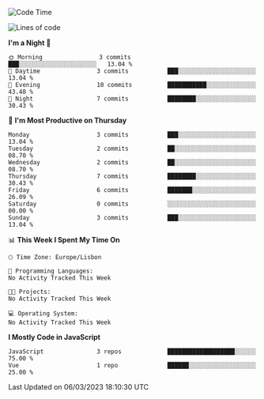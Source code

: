 <!--START_SECTION:waka-->
![Code Time](http://img.shields.io/badge/Code%20Time-31%20hrs%201%20min-blue)

![Lines of code](https://img.shields.io/badge/From%20Hello%20World%20I%27ve%20Written-584.3%20thousand%20lines%20of%20code-blue)

**I'm a Night 🦉** 

```text
🌞 Morning                3 commits           ███░░░░░░░░░░░░░░░░░░░░░░   13.04 % 
🌆 Daytime                3 commits           ███░░░░░░░░░░░░░░░░░░░░░░   13.04 % 
🌃 Evening                10 commits          ███████████░░░░░░░░░░░░░░   43.48 % 
🌙 Night                  7 commits           ████████░░░░░░░░░░░░░░░░░   30.43 % 
```
📅 **I'm Most Productive on Thursday** 

```text
Monday                   3 commits           ███░░░░░░░░░░░░░░░░░░░░░░   13.04 % 
Tuesday                  2 commits           ██░░░░░░░░░░░░░░░░░░░░░░░   08.70 % 
Wednesday                2 commits           ██░░░░░░░░░░░░░░░░░░░░░░░   08.70 % 
Thursday                 7 commits           ████████░░░░░░░░░░░░░░░░░   30.43 % 
Friday                   6 commits           ███████░░░░░░░░░░░░░░░░░░   26.09 % 
Saturday                 0 commits           ░░░░░░░░░░░░░░░░░░░░░░░░░   00.00 % 
Sunday                   3 commits           ███░░░░░░░░░░░░░░░░░░░░░░   13.04 % 
```


📊 **This Week I Spent My Time On** 

```text
🕑︎ Time Zone: Europe/Lisbon

💬 Programming Languages: 
No Activity Tracked This Week

🐱‍💻 Projects: 
No Activity Tracked This Week

💻 Operating System: 
No Activity Tracked This Week
```

**I Mostly Code in JavaScript** 

```text
JavaScript               3 repos             ███████████████████░░░░░░   75.00 % 
Vue                      1 repo              ██████░░░░░░░░░░░░░░░░░░░   25.00 % 
```




 Last Updated on 06/03/2023 18:10:30 UTC
<!--END_SECTION:waka-->

